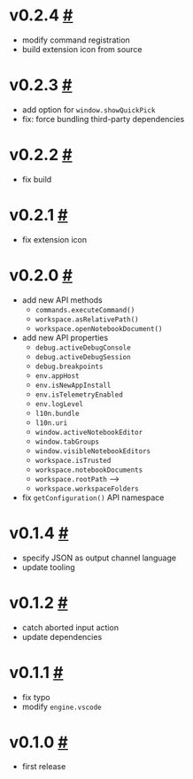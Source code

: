 # v0.2.4 [#](https://github.com/idleberg/vscode-extension-api/releases/tag/v0.2.4)

- modify command registration
- build extension icon from source

# v0.2.3 [#](https://github.com/idleberg/vscode-extension-api/releases/tag/v0.2.3)

- add option for `window.showQuickPick`
- fix: force bundling third-party dependencies

# v0.2.2 [#](https://github.com/idleberg/vscode-extension-api/releases/tag/v0.2.2)

- fix build

# v0.2.1 [#](https://github.com/idleberg/vscode-extension-api/releases/tag/v0.2.1)

- fix extension icon

# v0.2.0 [#](https://github.com/idleberg/vscode-extension-api/releases/tag/v0.2.0)

- add new API methods 
    - `commands.executeCommand()`
    - `workspace.asRelativePath()`
    - `workspace.openNotebookDocument()`
- add new API properties 
    - `debug.activeDebugConsole`
    - `debug.activeDebugSession`
    - `debug.breakpoints`
    - `env.appHost`
    - `env.isNewAppInstall`
    - `env.isTelemetryEnabled`
    - `env.logLevel`
    - `l10n.bundle`
    - `l10n.uri`
    - `window.activeNotebookEditor`
    - `window.tabGroups`
    - `window.visibleNotebookEditors`
    - `workspace.isTrusted`
    - `workspace.notebookDocuments`
    - `workspace.rootPath` -->
    - `workspace.workspaceFolders`
- fix `getConfiguration()` API namespace

# v0.1.4 [#](https://github.com/idleberg/vscode-extension-api/releases/tag/v0.1.4)

- specify JSON as output channel language
- update tooling

# v0.1.2 [#](https://github.com/idleberg/vscode-extension-api/releases/tag/v0.1.2)

- catch aborted input action
- update dependencies

# v0.1.1 [#](https://github.com/idleberg/vscode-extension-api/releases/tag/v0.1.1)

- fix typo
- modify `engine.vscode`

# v0.1.0 [#](https://github.com/idleberg/vscode-extension-api/releases/tag/v0.1.0)

- first release
